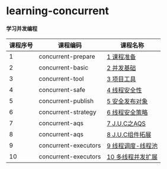 # learning-concurrent

#### 学习并发编程

课程序号 | 课程编码 | 课程名称
---|---|---
1 | concurrent-prepare | [1 课程准备](concurrent-prepare/README.md)
2 | concurrent-basic | [2 并发基础](concurrent-basic/README.md)
3 | concurrent-tool | [3 项目工具](concurrent-tool/README.md)
4 | concurrent-safe | [4 线程安全性](concurrent-safe/README.md)
5 | concurrent-publish | [5 安全发布对象](concurrent-publish/README.md)
6 | concurrent-strategy | [6 线程安全策略](concurrent-strategy/README.md)
7 | concurrent-aqs | [7 J.U.C之AQS](concurrent-aqs/README.md)
8 | concurrent-aqs | [8 J.U.C组件拓展](concurrent-aqs/README.md)
9 | concurrent-executors | [9 线程调度-线程池](concurrent-executors/README.md)
10 | concurrent-executors | [10 多线程并发扩展](concurrent-executors/README.md)
